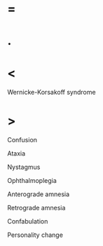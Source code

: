 # =

# .

# <

Wernicke-Korsakoff syndrome

# >

Confusion

Ataxia

Nystagmus

Ophthalmoplegia

Anterograde amnesia

Retrograde amnesia

Confabulation

Personality change
